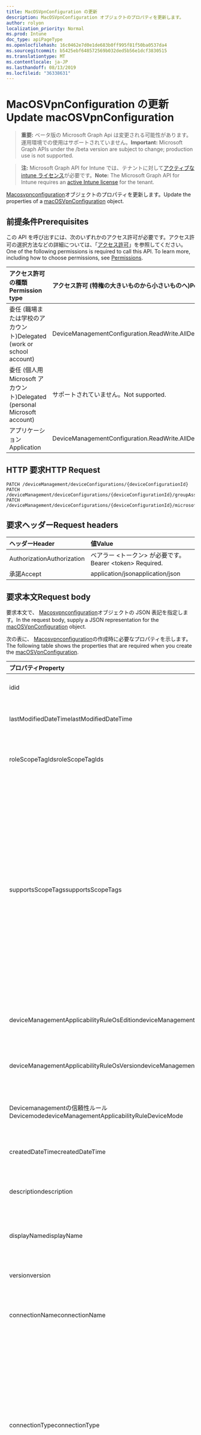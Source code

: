 ```yaml
---
title: MacOSVpnConfiguration の更新
description: MacOSVpnConfiguration オブジェクトのプロパティを更新します。
author: rolyon
localization_priority: Normal
ms.prod: Intune
doc_type: apiPageType
ms.openlocfilehash: 16c0462e7d0e1de683b0ff995f81f50ba0537da4
ms.sourcegitcommit: b5425ebf648572569b032ded5b56e1dcf3830515
ms.translationtype: MT
ms.contentlocale: ja-JP
ms.lasthandoff: 08/13/2019
ms.locfileid: "36338631"
---
```

# <a name="update-macosvpnconfiguration"></a><span data-ttu-id="cb07e-103">MacOSVpnConfiguration の更新</span><span class="sxs-lookup"><span data-stu-id="cb07e-103">Update macOSVpnConfiguration</span></span>

> <span data-ttu-id="cb07e-104">**重要:** ベータ版の Microsoft Graph Api は変更される可能性があります。運用環境での使用はサポートされていません。</span><span class="sxs-lookup"><span data-stu-id="cb07e-104">**Important:** Microsoft Graph APIs under the /beta version are subject to change; production use is not supported.</span></span>

> <span data-ttu-id="cb07e-105">**注:** Microsoft Graph API for Intune では、テナントに対して[アクティブな intune ライセンス](https://go.microsoft.com/fwlink/?linkid=839381)が必要です。</span><span class="sxs-lookup"><span data-stu-id="cb07e-105">**Note:** The Microsoft Graph API for Intune requires an [active Intune license](https://go.microsoft.com/fwlink/?linkid=839381) for the tenant.</span></span>

<span data-ttu-id="cb07e-106">[Macosvpnconfiguration](../resources/intune-deviceconfig-macosvpnconfiguration.md)オブジェクトのプロパティを更新します。</span><span class="sxs-lookup"><span data-stu-id="cb07e-106">Update the properties of a [macOSVpnConfiguration](../resources/intune-deviceconfig-macosvpnconfiguration.md) object.</span></span>

## <a name="prerequisites"></a><span data-ttu-id="cb07e-107">前提条件</span><span class="sxs-lookup"><span data-stu-id="cb07e-107">Prerequisites</span></span>
<span data-ttu-id="cb07e-p101">この API を呼び出すには、次のいずれかのアクセス許可が必要です。アクセス許可の選択方法などの詳細については、「[アクセス許可](/graph/permissions-reference)」を参照してください。</span><span class="sxs-lookup"><span data-stu-id="cb07e-p101">One of the following permissions is required to call this API. To learn more, including how to choose permissions, see [Permissions](/graph/permissions-reference).</span></span>

|<span data-ttu-id="cb07e-110">アクセス許可の種類</span><span class="sxs-lookup"><span data-stu-id="cb07e-110">Permission type</span></span>|<span data-ttu-id="cb07e-111">アクセス許可 (特権の大きいものから小さいものへ)</span><span class="sxs-lookup"><span data-stu-id="cb07e-111">Permissions (from most to least privileged)</span></span>|
|:---|:---|
|<span data-ttu-id="cb07e-112">委任 (職場または学校のアカウント)</span><span class="sxs-lookup"><span data-stu-id="cb07e-112">Delegated (work or school account)</span></span>|<span data-ttu-id="cb07e-113">DeviceManagementConfiguration.ReadWrite.All</span><span class="sxs-lookup"><span data-stu-id="cb07e-113">DeviceManagementConfiguration.ReadWrite.All</span></span>|
|<span data-ttu-id="cb07e-114">委任 (個人用 Microsoft アカウント)</span><span class="sxs-lookup"><span data-stu-id="cb07e-114">Delegated (personal Microsoft account)</span></span>|<span data-ttu-id="cb07e-115">サポートされていません。</span><span class="sxs-lookup"><span data-stu-id="cb07e-115">Not supported.</span></span>|
|<span data-ttu-id="cb07e-116">アプリケーション</span><span class="sxs-lookup"><span data-stu-id="cb07e-116">Application</span></span>|<span data-ttu-id="cb07e-117">DeviceManagementConfiguration.ReadWrite.All</span><span class="sxs-lookup"><span data-stu-id="cb07e-117">DeviceManagementConfiguration.ReadWrite.All</span></span>|

## <a name="http-request"></a><span data-ttu-id="cb07e-118">HTTP 要求</span><span class="sxs-lookup"><span data-stu-id="cb07e-118">HTTP Request</span></span>
<!-- {
  "blockType": "ignored"
}
-->
``` http
PATCH /deviceManagement/deviceConfigurations/{deviceConfigurationId}
PATCH /deviceManagement/deviceConfigurations/{deviceConfigurationId}/groupAssignments/{deviceConfigurationGroupAssignmentId}/deviceConfiguration
PATCH /deviceManagement/deviceConfigurations/{deviceConfigurationId}/microsoft.graph.windowsDomainJoinConfiguration/networkAccessConfigurations/{deviceConfigurationId}
```

## <a name="request-headers"></a><span data-ttu-id="cb07e-119">要求ヘッダー</span><span class="sxs-lookup"><span data-stu-id="cb07e-119">Request headers</span></span>
|<span data-ttu-id="cb07e-120">ヘッダー</span><span class="sxs-lookup"><span data-stu-id="cb07e-120">Header</span></span>|<span data-ttu-id="cb07e-121">値</span><span class="sxs-lookup"><span data-stu-id="cb07e-121">Value</span></span>|
|:---|:---|
|<span data-ttu-id="cb07e-122">Authorization</span><span class="sxs-lookup"><span data-stu-id="cb07e-122">Authorization</span></span>|<span data-ttu-id="cb07e-123">ベアラー &lt;トークン&gt; が必要です。</span><span class="sxs-lookup"><span data-stu-id="cb07e-123">Bearer &lt;token&gt; Required.</span></span>|
|<span data-ttu-id="cb07e-124">承諾</span><span class="sxs-lookup"><span data-stu-id="cb07e-124">Accept</span></span>|<span data-ttu-id="cb07e-125">application/json</span><span class="sxs-lookup"><span data-stu-id="cb07e-125">application/json</span></span>|

## <a name="request-body"></a><span data-ttu-id="cb07e-126">要求本文</span><span class="sxs-lookup"><span data-stu-id="cb07e-126">Request body</span></span>
<span data-ttu-id="cb07e-127">要求本文で、 [Macosvpnconfiguration](../resources/intune-deviceconfig-macosvpnconfiguration.md)オブジェクトの JSON 表記を指定します。</span><span class="sxs-lookup"><span data-stu-id="cb07e-127">In the request body, supply a JSON representation for the [macOSVpnConfiguration](../resources/intune-deviceconfig-macosvpnconfiguration.md) object.</span></span>

<span data-ttu-id="cb07e-128">次の表に、 [Macosvpnconfiguration](../resources/intune-deviceconfig-macosvpnconfiguration.md)の作成時に必要なプロパティを示します。</span><span class="sxs-lookup"><span data-stu-id="cb07e-128">The following table shows the properties that are required when you create the [macOSVpnConfiguration](../resources/intune-deviceconfig-macosvpnconfiguration.md).</span></span>

|<span data-ttu-id="cb07e-129">プロパティ</span><span class="sxs-lookup"><span data-stu-id="cb07e-129">Property</span></span>|<span data-ttu-id="cb07e-130">型</span><span class="sxs-lookup"><span data-stu-id="cb07e-130">Type</span></span>|<span data-ttu-id="cb07e-131">説明</span><span class="sxs-lookup"><span data-stu-id="cb07e-131">Description</span></span>|
|:---|:---|:---|
|<span data-ttu-id="cb07e-132">id</span><span class="sxs-lookup"><span data-stu-id="cb07e-132">id</span></span>|<span data-ttu-id="cb07e-133">文字列</span><span class="sxs-lookup"><span data-stu-id="cb07e-133">String</span></span>|<span data-ttu-id="cb07e-134">エンティティのキー。</span><span class="sxs-lookup"><span data-stu-id="cb07e-134">Key of the entity.</span></span> <span data-ttu-id="cb07e-135">[deviceConfiguration](../resources/intune-deviceconfig-deviceconfiguration.md) から継承します</span><span class="sxs-lookup"><span data-stu-id="cb07e-135">Inherited from [deviceConfiguration](../resources/intune-deviceconfig-deviceconfiguration.md)</span></span>|
|<span data-ttu-id="cb07e-136">lastModifiedDateTime</span><span class="sxs-lookup"><span data-stu-id="cb07e-136">lastModifiedDateTime</span></span>|<span data-ttu-id="cb07e-137">DateTimeOffset</span><span class="sxs-lookup"><span data-stu-id="cb07e-137">DateTimeOffset</span></span>|<span data-ttu-id="cb07e-138">オブジェクトの最終更新の DateTime。</span><span class="sxs-lookup"><span data-stu-id="cb07e-138">DateTime the object was last modified.</span></span> <span data-ttu-id="cb07e-139">[deviceConfiguration](../resources/intune-deviceconfig-deviceconfiguration.md) から継承します</span><span class="sxs-lookup"><span data-stu-id="cb07e-139">Inherited from [deviceConfiguration](../resources/intune-deviceconfig-deviceconfiguration.md)</span></span>|
|<span data-ttu-id="cb07e-140">roleScopeTagIds</span><span class="sxs-lookup"><span data-stu-id="cb07e-140">roleScopeTagIds</span></span>|<span data-ttu-id="cb07e-141">文字列コレクション</span><span class="sxs-lookup"><span data-stu-id="cb07e-141">String collection</span></span>|<span data-ttu-id="cb07e-142">このエンティティインスタンスの範囲タグのリスト。</span><span class="sxs-lookup"><span data-stu-id="cb07e-142">List of Scope Tags for this Entity instance.</span></span> <span data-ttu-id="cb07e-143">[deviceConfiguration](../resources/intune-deviceconfig-deviceconfiguration.md) から継承します</span><span class="sxs-lookup"><span data-stu-id="cb07e-143">Inherited from [deviceConfiguration](../resources/intune-deviceconfig-deviceconfiguration.md)</span></span>|
|<span data-ttu-id="cb07e-144">supportsScopeTags</span><span class="sxs-lookup"><span data-stu-id="cb07e-144">supportsScopeTags</span></span>|<span data-ttu-id="cb07e-145">Boolean</span><span class="sxs-lookup"><span data-stu-id="cb07e-145">Boolean</span></span>|<span data-ttu-id="cb07e-146">基になるデバイス構成がスコープタグの割り当てをサポートしているかどうかを示します。</span><span class="sxs-lookup"><span data-stu-id="cb07e-146">Indicates whether or not the underlying Device Configuration supports the assignment of scope tags.</span></span> <span data-ttu-id="cb07e-147">この値が false である場合、ScopeTags プロパティへの割り当ては許可されません。エンティティは、スコープを持つユーザーには表示されません。</span><span class="sxs-lookup"><span data-stu-id="cb07e-147">Assigning to the ScopeTags property is not allowed when this value is false and entities will not be visible to scoped users.</span></span> <span data-ttu-id="cb07e-148">これは Silverlight で作成された従来のポリシーに対して実行され、Azure ポータルでポリシーを削除して再作成することによって解決できます。</span><span class="sxs-lookup"><span data-stu-id="cb07e-148">This occurs for Legacy policies created in Silverlight and can be resolved by deleting and recreating the policy in the Azure Portal.</span></span> <span data-ttu-id="cb07e-149">このプロパティに値を設定するには、 SetExtrusionDirection メソッドを適用します。</span><span class="sxs-lookup"><span data-stu-id="cb07e-149">This property is read-only.</span></span> <span data-ttu-id="cb07e-150">[deviceConfiguration](../resources/intune-deviceconfig-deviceconfiguration.md) から継承します</span><span class="sxs-lookup"><span data-stu-id="cb07e-150">Inherited from [deviceConfiguration](../resources/intune-deviceconfig-deviceconfiguration.md)</span></span>|
|<span data-ttu-id="cb07e-151">deviceManagementApplicabilityRuleOsEdition</span><span class="sxs-lookup"><span data-stu-id="cb07e-151">deviceManagementApplicabilityRuleOsEdition</span></span>|[<span data-ttu-id="cb07e-152">deviceManagementApplicabilityRuleOsEdition</span><span class="sxs-lookup"><span data-stu-id="cb07e-152">deviceManagementApplicabilityRuleOsEdition</span></span>](../resources/intune-deviceconfig-devicemanagementapplicabilityruleosedition.md)|<span data-ttu-id="cb07e-153">このポリシーの OS エディションの適用。</span><span class="sxs-lookup"><span data-stu-id="cb07e-153">The OS edition applicability for this Policy.</span></span> <span data-ttu-id="cb07e-154">[deviceConfiguration](../resources/intune-deviceconfig-deviceconfiguration.md) から継承します</span><span class="sxs-lookup"><span data-stu-id="cb07e-154">Inherited from [deviceConfiguration](../resources/intune-deviceconfig-deviceconfiguration.md)</span></span>|
|<span data-ttu-id="cb07e-155">deviceManagementApplicabilityRuleOsVersion</span><span class="sxs-lookup"><span data-stu-id="cb07e-155">deviceManagementApplicabilityRuleOsVersion</span></span>|[<span data-ttu-id="cb07e-156">deviceManagementApplicabilityRuleOsVersion</span><span class="sxs-lookup"><span data-stu-id="cb07e-156">deviceManagementApplicabilityRuleOsVersion</span></span>](../resources/intune-deviceconfig-devicemanagementapplicabilityruleosversion.md)|<span data-ttu-id="cb07e-157">このポリシーの OS バージョン適用ルール。</span><span class="sxs-lookup"><span data-stu-id="cb07e-157">The OS version applicability rule for this Policy.</span></span> <span data-ttu-id="cb07e-158">[deviceConfiguration](../resources/intune-deviceconfig-deviceconfiguration.md) から継承します</span><span class="sxs-lookup"><span data-stu-id="cb07e-158">Inherited from [deviceConfiguration](../resources/intune-deviceconfig-deviceconfiguration.md)</span></span>|
|<span data-ttu-id="cb07e-159">Devicemanagementの信頼性ルール Devicemode</span><span class="sxs-lookup"><span data-stu-id="cb07e-159">deviceManagementApplicabilityRuleDeviceMode</span></span>|[<span data-ttu-id="cb07e-160">Devicemanagementの信頼性ルール Devicemode</span><span class="sxs-lookup"><span data-stu-id="cb07e-160">deviceManagementApplicabilityRuleDeviceMode</span></span>](../resources/intune-deviceconfig-devicemanagementapplicabilityruledevicemode.md)|<span data-ttu-id="cb07e-161">このポリシーのデバイスモード適用ルール。</span><span class="sxs-lookup"><span data-stu-id="cb07e-161">The device mode applicability rule for this Policy.</span></span> <span data-ttu-id="cb07e-162">[deviceConfiguration](../resources/intune-deviceconfig-deviceconfiguration.md) から継承します</span><span class="sxs-lookup"><span data-stu-id="cb07e-162">Inherited from [deviceConfiguration](../resources/intune-deviceconfig-deviceconfiguration.md)</span></span>|
|<span data-ttu-id="cb07e-163">createdDateTime</span><span class="sxs-lookup"><span data-stu-id="cb07e-163">createdDateTime</span></span>|<span data-ttu-id="cb07e-164">DateTimeOffset</span><span class="sxs-lookup"><span data-stu-id="cb07e-164">DateTimeOffset</span></span>|<span data-ttu-id="cb07e-165">オブジェクトが作成された DateTime。</span><span class="sxs-lookup"><span data-stu-id="cb07e-165">DateTime the object was created.</span></span> <span data-ttu-id="cb07e-166">[deviceConfiguration](../resources/intune-deviceconfig-deviceconfiguration.md) から継承します</span><span class="sxs-lookup"><span data-stu-id="cb07e-166">Inherited from [deviceConfiguration](../resources/intune-deviceconfig-deviceconfiguration.md)</span></span>|
|<span data-ttu-id="cb07e-167">description</span><span class="sxs-lookup"><span data-stu-id="cb07e-167">description</span></span>|<span data-ttu-id="cb07e-168">String</span><span class="sxs-lookup"><span data-stu-id="cb07e-168">String</span></span>|<span data-ttu-id="cb07e-169">管理者が指定した、デバイス構成についての説明。</span><span class="sxs-lookup"><span data-stu-id="cb07e-169">Admin provided description of the Device Configuration.</span></span> <span data-ttu-id="cb07e-170">[deviceConfiguration](../resources/intune-deviceconfig-deviceconfiguration.md) から継承します</span><span class="sxs-lookup"><span data-stu-id="cb07e-170">Inherited from [deviceConfiguration](../resources/intune-deviceconfig-deviceconfiguration.md)</span></span>|
|<span data-ttu-id="cb07e-171">displayName</span><span class="sxs-lookup"><span data-stu-id="cb07e-171">displayName</span></span>|<span data-ttu-id="cb07e-172">String</span><span class="sxs-lookup"><span data-stu-id="cb07e-172">String</span></span>|<span data-ttu-id="cb07e-173">管理者が指定した、デバイス構成の名前。</span><span class="sxs-lookup"><span data-stu-id="cb07e-173">Admin provided name of the device configuration.</span></span> <span data-ttu-id="cb07e-174">[deviceConfiguration](../resources/intune-deviceconfig-deviceconfiguration.md) から継承します</span><span class="sxs-lookup"><span data-stu-id="cb07e-174">Inherited from [deviceConfiguration](../resources/intune-deviceconfig-deviceconfiguration.md)</span></span>|
|<span data-ttu-id="cb07e-175">version</span><span class="sxs-lookup"><span data-stu-id="cb07e-175">version</span></span>|<span data-ttu-id="cb07e-176">Int32</span><span class="sxs-lookup"><span data-stu-id="cb07e-176">Int32</span></span>|<span data-ttu-id="cb07e-177">デバイス構成のバージョン。</span><span class="sxs-lookup"><span data-stu-id="cb07e-177">Version of the device configuration.</span></span> <span data-ttu-id="cb07e-178">[deviceConfiguration](../resources/intune-deviceconfig-deviceconfiguration.md) から継承します</span><span class="sxs-lookup"><span data-stu-id="cb07e-178">Inherited from [deviceConfiguration](../resources/intune-deviceconfig-deviceconfiguration.md)</span></span>|
|<span data-ttu-id="cb07e-179">connectionName</span><span class="sxs-lookup"><span data-stu-id="cb07e-179">connectionName</span></span>|<span data-ttu-id="cb07e-180">String</span><span class="sxs-lookup"><span data-stu-id="cb07e-180">String</span></span>|<span data-ttu-id="cb07e-181">ユーザーに表示される接続名。</span><span class="sxs-lookup"><span data-stu-id="cb07e-181">Connection name displayed to the user.</span></span> <span data-ttu-id="cb07e-182">[りんご Evpnconfiguration](../resources/intune-deviceconfig-applevpnconfiguration.md)からの継承</span><span class="sxs-lookup"><span data-stu-id="cb07e-182">Inherited from [appleVpnConfiguration](../resources/intune-deviceconfig-applevpnconfiguration.md)</span></span>|
|<span data-ttu-id="cb07e-183">connectionType</span><span class="sxs-lookup"><span data-stu-id="cb07e-183">connectionType</span></span>|[<span data-ttu-id="cb07e-184">appleVpnConnectionType</span><span class="sxs-lookup"><span data-stu-id="cb07e-184">appleVpnConnectionType</span></span>](../resources/intune-deviceconfig-applevpnconnectiontype.md)|<span data-ttu-id="cb07e-185">接続の種類。</span><span class="sxs-lookup"><span data-stu-id="cb07e-185">Connection type.</span></span> <span data-ttu-id="cb07e-186">[[りんご Evpnconfiguration](../resources/intune-deviceconfig-applevpnconfiguration.md)から継承します。</span><span class="sxs-lookup"><span data-stu-id="cb07e-186">Inherited from [appleVpnConfiguration](../resources/intune-deviceconfig-applevpnconfiguration.md).</span></span> <span data-ttu-id="cb07e-187">可能な値は`ciscoAnyConnect`、 `pulseSecure`、 `f5EdgeClient` `dellSonicWallMobileConnect` `checkPointCapsuleVpn` `customVpn` `ciscoIPSec` `citrix` `ciscoAnyConnectV2` `ikEv2`、、 `paloAltoGlobalProtect`、、、、、、、、、、、、です。 `zscalerPrivateAccess` `f5Access2018` `citrixSso` `paloAltoGlobalProtectV2`</span><span class="sxs-lookup"><span data-stu-id="cb07e-187">Possible values are: `ciscoAnyConnect`, `pulseSecure`, `f5EdgeClient`, `dellSonicWallMobileConnect`, `checkPointCapsuleVpn`, `customVpn`, `ciscoIPSec`, `citrix`, `ciscoAnyConnectV2`, `paloAltoGlobalProtect`, `zscalerPrivateAccess`, `f5Access2018`, `citrixSso`, `paloAltoGlobalProtectV2`, `ikEv2`.</span></span>|
|<span data-ttu-id="cb07e-188">loginGroupOrDomain</span><span class="sxs-lookup"><span data-stu-id="cb07e-188">loginGroupOrDomain</span></span>|<span data-ttu-id="cb07e-189">String</span><span class="sxs-lookup"><span data-stu-id="cb07e-189">String</span></span>|<span data-ttu-id="cb07e-190">接続の種類が Dell SonicWALL Mobile Connection に設定されている場合のログイングループまたはドメイン。</span><span class="sxs-lookup"><span data-stu-id="cb07e-190">Login group or domain when connection type is set to Dell SonicWALL Mobile Connection.</span></span> <span data-ttu-id="cb07e-191">[りんご Evpnconfiguration](../resources/intune-deviceconfig-applevpnconfiguration.md)からの継承</span><span class="sxs-lookup"><span data-stu-id="cb07e-191">Inherited from [appleVpnConfiguration](../resources/intune-deviceconfig-applevpnconfiguration.md)</span></span>|
|<span data-ttu-id="cb07e-192">role</span><span class="sxs-lookup"><span data-stu-id="cb07e-192">role</span></span>|<span data-ttu-id="cb07e-193">String</span><span class="sxs-lookup"><span data-stu-id="cb07e-193">String</span></span>|<span data-ttu-id="cb07e-194">接続の種類がパルス Secure に設定されている場合の役割。</span><span class="sxs-lookup"><span data-stu-id="cb07e-194">Role when connection type is set to Pulse Secure.</span></span> <span data-ttu-id="cb07e-195">[りんご Evpnconfiguration](../resources/intune-deviceconfig-applevpnconfiguration.md)からの継承</span><span class="sxs-lookup"><span data-stu-id="cb07e-195">Inherited from [appleVpnConfiguration](../resources/intune-deviceconfig-applevpnconfiguration.md)</span></span>|
|<span data-ttu-id="cb07e-196">領域</span><span class="sxs-lookup"><span data-stu-id="cb07e-196">realm</span></span>|<span data-ttu-id="cb07e-197">String</span><span class="sxs-lookup"><span data-stu-id="cb07e-197">String</span></span>|<span data-ttu-id="cb07e-198">接続の種類がパルス Secure に設定されている場合の領域。</span><span class="sxs-lookup"><span data-stu-id="cb07e-198">Realm when connection type is set to Pulse Secure.</span></span> <span data-ttu-id="cb07e-199">[りんご Evpnconfiguration](../resources/intune-deviceconfig-applevpnconfiguration.md)からの継承</span><span class="sxs-lookup"><span data-stu-id="cb07e-199">Inherited from [appleVpnConfiguration](../resources/intune-deviceconfig-applevpnconfiguration.md)</span></span>|
|<span data-ttu-id="cb07e-200">server</span><span class="sxs-lookup"><span data-stu-id="cb07e-200">server</span></span>|[<span data-ttu-id="cb07e-201">vpnServer</span><span class="sxs-lookup"><span data-stu-id="cb07e-201">vpnServer</span></span>](../resources/intune-deviceconfig-vpnserver.md)|<span data-ttu-id="cb07e-202">ネットワーク上の VPN サーバー。</span><span class="sxs-lookup"><span data-stu-id="cb07e-202">VPN Server on the network.</span></span> <span data-ttu-id="cb07e-203">エンドユーザーがこのネットワークの場所にアクセスできることを確認します。</span><span class="sxs-lookup"><span data-stu-id="cb07e-203">Make sure end users can access this network location.</span></span> <span data-ttu-id="cb07e-204">[りんご Evpnconfiguration](../resources/intune-deviceconfig-applevpnconfiguration.md)からの継承</span><span class="sxs-lookup"><span data-stu-id="cb07e-204">Inherited from [appleVpnConfiguration](../resources/intune-deviceconfig-applevpnconfiguration.md)</span></span>|
|<span data-ttu-id="cb07e-205">識別子</span><span class="sxs-lookup"><span data-stu-id="cb07e-205">identifier</span></span>|<span data-ttu-id="cb07e-206">String</span><span class="sxs-lookup"><span data-stu-id="cb07e-206">String</span></span>|<span data-ttu-id="cb07e-207">接続の種類がカスタム VPN に設定されている場合に、VPN ベンダーによって提供される識別子。</span><span class="sxs-lookup"><span data-stu-id="cb07e-207">Identifier provided by VPN vendor when connection type is set to Custom VPN.</span></span> <span data-ttu-id="cb07e-208">例: Cisco AnyConnect は、[りんご Evpnconfiguration](../resources/intune-deviceconfig-applevpnconfiguration.md)から継承したフォームの識別子を使用しています。</span><span class="sxs-lookup"><span data-stu-id="cb07e-208">For example: Cisco AnyConnect uses an identifier of the form com.cisco.anyconnect.applevpn.plugin Inherited from [appleVpnConfiguration](../resources/intune-deviceconfig-applevpnconfiguration.md)</span></span>|
|<span data-ttu-id="cb07e-209">customData</span><span class="sxs-lookup"><span data-stu-id="cb07e-209">customData</span></span>|<span data-ttu-id="cb07e-210">[keyvalue](../resources/intune-deviceconfig-keyvalue.md) コレクション</span><span class="sxs-lookup"><span data-stu-id="cb07e-210">[keyValue](../resources/intune-deviceconfig-keyvalue.md) collection</span></span>|<span data-ttu-id="cb07e-211">カスタムデータ接続の種類がカスタム VPN に設定されている場合。</span><span class="sxs-lookup"><span data-stu-id="cb07e-211">Custom data when connection type is set to Custom VPN.</span></span> <span data-ttu-id="cb07e-212">このフィールドを使用して、Intune によってサポートされていないが、VPN ソリューションで利用可能な機能を有効にします。</span><span class="sxs-lookup"><span data-stu-id="cb07e-212">Use this field to enable functionality not supported by Intune, but available in your VPN solution.</span></span> <span data-ttu-id="cb07e-213">これらのキーと値のペアを追加する方法については、VPN ベンダーに問い合わせてください。</span><span class="sxs-lookup"><span data-stu-id="cb07e-213">Contact your VPN vendor to learn how to add these key/value pairs.</span></span> <span data-ttu-id="cb07e-214">このコレクションには、最大25個の要素を含めることができます。</span><span class="sxs-lookup"><span data-stu-id="cb07e-214">This collection can contain a maximum of 25 elements.</span></span> <span data-ttu-id="cb07e-215">[りんご Evpnconfiguration](../resources/intune-deviceconfig-applevpnconfiguration.md)からの継承</span><span class="sxs-lookup"><span data-stu-id="cb07e-215">Inherited from [appleVpnConfiguration](../resources/intune-deviceconfig-applevpnconfiguration.md)</span></span>|
|<span data-ttu-id="cb07e-216">customKeyValueData</span><span class="sxs-lookup"><span data-stu-id="cb07e-216">customKeyValueData</span></span>|<span data-ttu-id="cb07e-217">[keyValuePair](../resources/intune-shared-keyvaluepair.md) コレクション</span><span class="sxs-lookup"><span data-stu-id="cb07e-217">[keyValuePair](../resources/intune-shared-keyvaluepair.md) collection</span></span>|<span data-ttu-id="cb07e-218">カスタムデータ接続の種類がカスタム VPN に設定されている場合。</span><span class="sxs-lookup"><span data-stu-id="cb07e-218">Custom data when connection type is set to Custom VPN.</span></span> <span data-ttu-id="cb07e-219">このフィールドを使用して、Intune によってサポートされていないが、VPN ソリューションで利用可能な機能を有効にします。</span><span class="sxs-lookup"><span data-stu-id="cb07e-219">Use this field to enable functionality not supported by Intune, but available in your VPN solution.</span></span> <span data-ttu-id="cb07e-220">これらのキーと値のペアを追加する方法については、VPN ベンダーに問い合わせてください。</span><span class="sxs-lookup"><span data-stu-id="cb07e-220">Contact your VPN vendor to learn how to add these key/value pairs.</span></span> <span data-ttu-id="cb07e-221">このコレクションには、最大25個の要素を含めることができます。</span><span class="sxs-lookup"><span data-stu-id="cb07e-221">This collection can contain a maximum of 25 elements.</span></span> <span data-ttu-id="cb07e-222">[りんご Evpnconfiguration](../resources/intune-deviceconfig-applevpnconfiguration.md)からの継承</span><span class="sxs-lookup"><span data-stu-id="cb07e-222">Inherited from [appleVpnConfiguration](../resources/intune-deviceconfig-applevpnconfiguration.md)</span></span>|
|<span data-ttu-id="cb07e-223">enableSplitTunneling</span><span class="sxs-lookup"><span data-stu-id="cb07e-223">enableSplitTunneling</span></span>|<span data-ttu-id="cb07e-224">Boolean</span><span class="sxs-lookup"><span data-stu-id="cb07e-224">Boolean</span></span>|<span data-ttu-id="cb07e-225">すべてのネットワークトラフィックを VPN 経由で送信します。</span><span class="sxs-lookup"><span data-stu-id="cb07e-225">Send all network traffic through VPN.</span></span> <span data-ttu-id="cb07e-226">[りんご Evpnconfiguration](../resources/intune-deviceconfig-applevpnconfiguration.md)からの継承</span><span class="sxs-lookup"><span data-stu-id="cb07e-226">Inherited from [appleVpnConfiguration](../resources/intune-deviceconfig-applevpnconfiguration.md)</span></span>|
|<span data-ttu-id="cb07e-227">authenticationMethod</span><span class="sxs-lookup"><span data-stu-id="cb07e-227">authenticationMethod</span></span>|[<span data-ttu-id="cb07e-228">vpnAuthenticationMethod</span><span class="sxs-lookup"><span data-stu-id="cb07e-228">vpnAuthenticationMethod</span></span>](../resources/intune-deviceconfig-vpnauthenticationmethod.md)|<span data-ttu-id="cb07e-229">この VPN 接続の認証方法。</span><span class="sxs-lookup"><span data-stu-id="cb07e-229">Authentication method for this VPN connection.</span></span> <span data-ttu-id="cb07e-230">[[りんご Evpnconfiguration](../resources/intune-deviceconfig-applevpnconfiguration.md)から継承します。</span><span class="sxs-lookup"><span data-stu-id="cb07e-230">Inherited from [appleVpnConfiguration](../resources/intune-deviceconfig-applevpnconfiguration.md).</span></span> <span data-ttu-id="cb07e-231">使用可能な値は、`certificate`、`usernameAndPassword`、`sharedSecret`、`derivedCredential` です。</span><span class="sxs-lookup"><span data-stu-id="cb07e-231">Possible values are: `certificate`, `usernameAndPassword`, `sharedSecret`, `derivedCredential`.</span></span>|
|<span data-ttu-id="cb07e-232">enablePerApp</span><span class="sxs-lookup"><span data-stu-id="cb07e-232">enablePerApp</span></span>|<span data-ttu-id="cb07e-233">Boolean</span><span class="sxs-lookup"><span data-stu-id="cb07e-233">Boolean</span></span>|<span data-ttu-id="cb07e-234">この値を true に設定すると、エンドユーザーの iOS デバイス上でこの VPN 接続をトリガーできるアプリに後で関連付けることができるアプリごとの VPN ペイロードが作成されます。</span><span class="sxs-lookup"><span data-stu-id="cb07e-234">Setting this to true creates Per-App VPN payload which can later be associated with Apps that can trigger this VPN conneciton on the end user's iOS device.</span></span> <span data-ttu-id="cb07e-235">[りんご Evpnconfiguration](../resources/intune-deviceconfig-applevpnconfiguration.md)からの継承</span><span class="sxs-lookup"><span data-stu-id="cb07e-235">Inherited from [appleVpnConfiguration](../resources/intune-deviceconfig-applevpnconfiguration.md)</span></span>|
|<span data-ttu-id="cb07e-236">Saf Aridomains</span><span class="sxs-lookup"><span data-stu-id="cb07e-236">safariDomains</span></span>|<span data-ttu-id="cb07e-237">文字列コレクション</span><span class="sxs-lookup"><span data-stu-id="cb07e-237">String collection</span></span>|<span data-ttu-id="cb07e-238">この VPN がアプリごとの設定が有効になっている場合の Safari ドメイン</span><span class="sxs-lookup"><span data-stu-id="cb07e-238">Safari domains when this VPN per App setting is enabled.</span></span> <span data-ttu-id="cb07e-239">この VPN に関連付けられているアプリに加えて、ここで指定した Safari ドメインもこの VPN 接続をトリガーすることができます。</span><span class="sxs-lookup"><span data-stu-id="cb07e-239">In addition to the apps associated with this VPN, Safari domains specified here will also be able to trigger this VPN connection.</span></span> <span data-ttu-id="cb07e-240">[りんご Evpnconfiguration](../resources/intune-deviceconfig-applevpnconfiguration.md)からの継承</span><span class="sxs-lookup"><span data-stu-id="cb07e-240">Inherited from [appleVpnConfiguration](../resources/intune-deviceconfig-applevpnconfiguration.md)</span></span>|
|<span data-ttu-id="cb07e-241">onDemandRules</span><span class="sxs-lookup"><span data-stu-id="cb07e-241">onDemandRules</span></span>|<span data-ttu-id="cb07e-242">[vpnOnDemandRule](../resources/intune-deviceconfig-vpnondemandrule.md)コレクション</span><span class="sxs-lookup"><span data-stu-id="cb07e-242">[vpnOnDemandRule](../resources/intune-deviceconfig-vpnondemandrule.md) collection</span></span>|<span data-ttu-id="cb07e-243">オンデマンドルール。</span><span class="sxs-lookup"><span data-stu-id="cb07e-243">On-Demand Rules.</span></span> <span data-ttu-id="cb07e-244">このコレクションには、最大で 500 個の要素を含めることができます。</span><span class="sxs-lookup"><span data-stu-id="cb07e-244">This collection can contain a maximum of 500 elements.</span></span> <span data-ttu-id="cb07e-245">[りんご Evpnconfiguration](../resources/intune-deviceconfig-applevpnconfiguration.md)からの継承</span><span class="sxs-lookup"><span data-stu-id="cb07e-245">Inherited from [appleVpnConfiguration](../resources/intune-deviceconfig-applevpnconfiguration.md)</span></span>|
|<span data-ttu-id="cb07e-246">proxyServer</span><span class="sxs-lookup"><span data-stu-id="cb07e-246">proxyServer</span></span>|[<span data-ttu-id="cb07e-247">vpnProxyServer</span><span class="sxs-lookup"><span data-stu-id="cb07e-247">vpnProxyServer</span></span>](../resources/intune-deviceconfig-vpnproxyserver.md)|<span data-ttu-id="cb07e-248">プロキシサーバー。</span><span class="sxs-lookup"><span data-stu-id="cb07e-248">Proxy Server.</span></span> <span data-ttu-id="cb07e-249">[りんご Evpnconfiguration](../resources/intune-deviceconfig-applevpnconfiguration.md)からの継承</span><span class="sxs-lookup"><span data-stu-id="cb07e-249">Inherited from [appleVpnConfiguration](../resources/intune-deviceconfig-applevpnconfiguration.md)</span></span>|
|<span data-ttu-id="cb07e-250">optInToDeviceIdSharing</span><span class="sxs-lookup"><span data-stu-id="cb07e-250">optInToDeviceIdSharing</span></span>|<span data-ttu-id="cb07e-251">Boolean</span><span class="sxs-lookup"><span data-stu-id="cb07e-251">Boolean</span></span>|<span data-ttu-id="cb07e-252">ネットワークアクセス制御の検証時に使用するために、デバイスの Id をサードパーティの vpn クライアントに共有するオプトイン。</span><span class="sxs-lookup"><span data-stu-id="cb07e-252">Opt-In to sharing the device's Id to third-party vpn clients for use during network access control validation.</span></span> <span data-ttu-id="cb07e-253">[りんご Evpnconfiguration](../resources/intune-deviceconfig-applevpnconfiguration.md)からの継承</span><span class="sxs-lookup"><span data-stu-id="cb07e-253">Inherited from [appleVpnConfiguration](../resources/intune-deviceconfig-applevpnconfiguration.md)</span></span>|



## <a name="response"></a><span data-ttu-id="cb07e-254">応答</span><span class="sxs-lookup"><span data-stu-id="cb07e-254">Response</span></span>
<span data-ttu-id="cb07e-255">成功した場合、このメソッド`200 OK`は応答コードと、応答本文で更新された[Macosvpnconfiguration](../resources/intune-deviceconfig-macosvpnconfiguration.md)オブジェクトを返します。</span><span class="sxs-lookup"><span data-stu-id="cb07e-255">If successful, this method returns a `200 OK` response code and an updated [macOSVpnConfiguration](../resources/intune-deviceconfig-macosvpnconfiguration.md) object in the response body.</span></span>

## <a name="example"></a><span data-ttu-id="cb07e-256">例</span><span class="sxs-lookup"><span data-stu-id="cb07e-256">Example</span></span>

### <a name="request"></a><span data-ttu-id="cb07e-257">要求</span><span class="sxs-lookup"><span data-stu-id="cb07e-257">Request</span></span>
<span data-ttu-id="cb07e-258">以下は、要求の例です。</span><span class="sxs-lookup"><span data-stu-id="cb07e-258">Here is an example of the request.</span></span>
``` http
PATCH https://graph.microsoft.com/beta/deviceManagement/deviceConfigurations/{deviceConfigurationId}
Content-type: application/json
Content-length: 2630

{
  "@odata.type": "#microsoft.graph.macOSVpnConfiguration",
  "roleScopeTagIds": [
    "Role Scope Tag Ids value"
  ],
  "supportsScopeTags": true,
  "deviceManagementApplicabilityRuleOsEdition": {
    "@odata.type": "microsoft.graph.deviceManagementApplicabilityRuleOsEdition",
    "osEditionTypes": [
      "windows10EnterpriseN"
    ],
    "name": "Name value",
    "ruleType": "exclude"
  },
  "deviceManagementApplicabilityRuleOsVersion": {
    "@odata.type": "microsoft.graph.deviceManagementApplicabilityRuleOsVersion",
    "minOSVersion": "Min OSVersion value",
    "maxOSVersion": "Max OSVersion value",
    "name": "Name value",
    "ruleType": "exclude"
  },
  "deviceManagementApplicabilityRuleDeviceMode": {
    "@odata.type": "microsoft.graph.deviceManagementApplicabilityRuleDeviceMode",
    "deviceMode": "sModeConfiguration",
    "name": "Name value",
    "ruleType": "exclude"
  },
  "description": "Description value",
  "displayName": "Display Name value",
  "version": 7,
  "connectionName": "Connection Name value",
  "connectionType": "pulseSecure",
  "loginGroupOrDomain": "Login Group Or Domain value",
  "role": "Role value",
  "realm": "Realm value",
  "server": {
    "@odata.type": "microsoft.graph.vpnServer",
    "description": "Description value",
    "address": "Address value",
    "isDefaultServer": true
  },
  "identifier": "Identifier value",
  "customData": [
    {
      "@odata.type": "microsoft.graph.keyValue",
      "key": "Key value",
      "value": "Value value"
    }
  ],
  "customKeyValueData": [
    {
      "@odata.type": "microsoft.graph.keyValuePair",
      "name": "Name value",
      "value": "Value value"
    }
  ],
  "enableSplitTunneling": true,
  "authenticationMethod": "usernameAndPassword",
  "enablePerApp": true,
  "safariDomains": [
    "Safari Domains value"
  ],
  "onDemandRules": [
    {
      "@odata.type": "microsoft.graph.vpnOnDemandRule",
      "ssids": [
        "Ssids value"
      ],
      "dnsSearchDomains": [
        "Dns Search Domains value"
      ],
      "probeUrl": "https://example.com/probeUrl/",
      "action": "evaluateConnection",
      "domainAction": "neverConnect",
      "domains": [
        "Domains value"
      ],
      "probeRequiredUrl": "https://example.com/probeRequiredUrl/"
    }
  ],
  "proxyServer": {
    "@odata.type": "microsoft.graph.vpnProxyServer",
    "automaticConfigurationScriptUrl": "https://example.com/automaticConfigurationScriptUrl/",
    "address": "Address value",
    "port": 4
  },
  "optInToDeviceIdSharing": true
}
```

### <a name="response"></a><span data-ttu-id="cb07e-259">応答</span><span class="sxs-lookup"><span data-stu-id="cb07e-259">Response</span></span>
<span data-ttu-id="cb07e-p129">以下は、応答の例です。注:簡潔にするために、ここに示す応答オブジェクトは切り詰められている場合があります。すべてのプロパティは実際の呼び出しから返されます。</span><span class="sxs-lookup"><span data-stu-id="cb07e-p129">Here is an example of the response. Note: The response object shown here may be truncated for brevity. All of the properties will be returned from an actual call.</span></span>
``` http
HTTP/1.1 200 OK
Content-Type: application/json
Content-Length: 2802

{
  "@odata.type": "#microsoft.graph.macOSVpnConfiguration",
  "id": "8ce00178-0178-8ce0-7801-e08c7801e08c",
  "lastModifiedDateTime": "2017-01-01T00:00:35.1329464-08:00",
  "roleScopeTagIds": [
    "Role Scope Tag Ids value"
  ],
  "supportsScopeTags": true,
  "deviceManagementApplicabilityRuleOsEdition": {
    "@odata.type": "microsoft.graph.deviceManagementApplicabilityRuleOsEdition",
    "osEditionTypes": [
      "windows10EnterpriseN"
    ],
    "name": "Name value",
    "ruleType": "exclude"
  },
  "deviceManagementApplicabilityRuleOsVersion": {
    "@odata.type": "microsoft.graph.deviceManagementApplicabilityRuleOsVersion",
    "minOSVersion": "Min OSVersion value",
    "maxOSVersion": "Max OSVersion value",
    "name": "Name value",
    "ruleType": "exclude"
  },
  "deviceManagementApplicabilityRuleDeviceMode": {
    "@odata.type": "microsoft.graph.deviceManagementApplicabilityRuleDeviceMode",
    "deviceMode": "sModeConfiguration",
    "name": "Name value",
    "ruleType": "exclude"
  },
  "createdDateTime": "2017-01-01T00:02:43.5775965-08:00",
  "description": "Description value",
  "displayName": "Display Name value",
  "version": 7,
  "connectionName": "Connection Name value",
  "connectionType": "pulseSecure",
  "loginGroupOrDomain": "Login Group Or Domain value",
  "role": "Role value",
  "realm": "Realm value",
  "server": {
    "@odata.type": "microsoft.graph.vpnServer",
    "description": "Description value",
    "address": "Address value",
    "isDefaultServer": true
  },
  "identifier": "Identifier value",
  "customData": [
    {
      "@odata.type": "microsoft.graph.keyValue",
      "key": "Key value",
      "value": "Value value"
    }
  ],
  "customKeyValueData": [
    {
      "@odata.type": "microsoft.graph.keyValuePair",
      "name": "Name value",
      "value": "Value value"
    }
  ],
  "enableSplitTunneling": true,
  "authenticationMethod": "usernameAndPassword",
  "enablePerApp": true,
  "safariDomains": [
    "Safari Domains value"
  ],
  "onDemandRules": [
    {
      "@odata.type": "microsoft.graph.vpnOnDemandRule",
      "ssids": [
        "Ssids value"
      ],
      "dnsSearchDomains": [
        "Dns Search Domains value"
      ],
      "probeUrl": "https://example.com/probeUrl/",
      "action": "evaluateConnection",
      "domainAction": "neverConnect",
      "domains": [
        "Domains value"
      ],
      "probeRequiredUrl": "https://example.com/probeRequiredUrl/"
    }
  ],
  "proxyServer": {
    "@odata.type": "microsoft.graph.vpnProxyServer",
    "automaticConfigurationScriptUrl": "https://example.com/automaticConfigurationScriptUrl/",
    "address": "Address value",
    "port": 4
  },
  "optInToDeviceIdSharing": true
}
```






